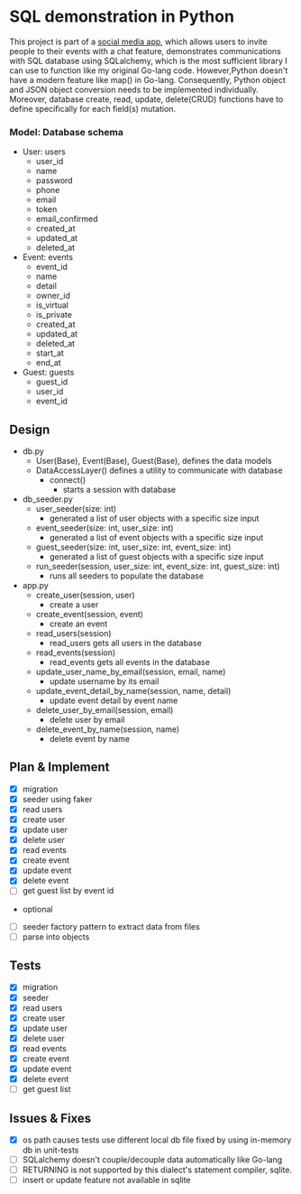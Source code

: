 # SQL demonstration in Python

This project is part of a [social media app](https://github.com/0xd5dc/microservice-go), which allows users to invite people to their events with a chat feature,
demonstrates communications with SQL database using SQLalchemy, which is the most sufficient library I can use to
function like my original Go-lang code. However,Python doesn't have a modern feature like map() in Go-lang.
Consequently, Python object and JSON object conversion needs to be implemented individually. Moreover, database create,
read, update, delete(CRUD) functions have to define specifically for each field(s) mutation.

### Model: Database schema

- User: users
    - user_id
    - name
    - password
    - phone
    - email
    - token
    - email_confirmed
    - created_at
    - updated_at
    - deleted_at
- Event: events
    - event_id
    - name
    - detail
    - owner_id
    - is_virtual
    - is_private
    - created_at
    - updated_at
    - deleted_at
    - start_at
    - end_at
- Guest: guests
    - guest_id
    - user_id
    - event_id

## Design

- db.py
    - User(Base), Event(Base), Guest(Base), defines the data models
    - DataAccessLayer() defines a utility to communicate with database
        - connect()
            - starts a session with database
- db_seeder.py
    - user_seeder(size: int)
        - generated a list of user objects with a specific size input
    - event_seeder(size: int, user_size: int)
        - generated a list of event objects with a specific size input
    - guest_seeder(size: int, user_size: int, event_size: int)
        - generated a list of guest objects with a specific size input
    - run_seeder(session, user_size: int, event_size: int, guest_size: int)
        - runs all seeders to populate the database
- app.py
    - create_user(session, user)
        - create a user
    - create_event(session, event)
        - create an event
    - read_users(session)
        - read_users gets all users in the database
    - read_events(session)
        - read_events gets all events in the database
    - update_user_name_by_email(session, email, name)
        - update username by its email
    - update_event_detail_by_name(session, name, detail)
        - update event detail by event name
    - delete_user_by_email(session, email)
        - delete user by email
    - delete_event_by_name(session, name)
        - delete event by name

## Plan & Implement

- [x] migration
- [x] seeder using faker
- [x] read users
- [x] create user
- [x] update user
- [x] delete user
- [x] read events
- [x] create event
- [x] update event
- [x] delete event
- [ ] get guest list by event id
- optional
- [ ] seeder factory pattern to extract data from files
- [ ] parse into objects

## Tests

- [x] migration
- [x] seeder
- [x] read users
- [x] create user
- [x] update user
- [x] delete user
- [x] read events
- [x] create event
- [x] update event
- [x] delete event
- [ ] get guest list

## Issues & Fixes

- [x] os path causes tests use different local db file fixed by using in-memory db in unit-tests
- [ ] SQLalchemy doesn't couple/decouple data automatically like Go-lang
- [ ] RETURNING is not supported by this dialect's statement compiler, sqlite.
- [ ] insert or update feature not available in sqlite